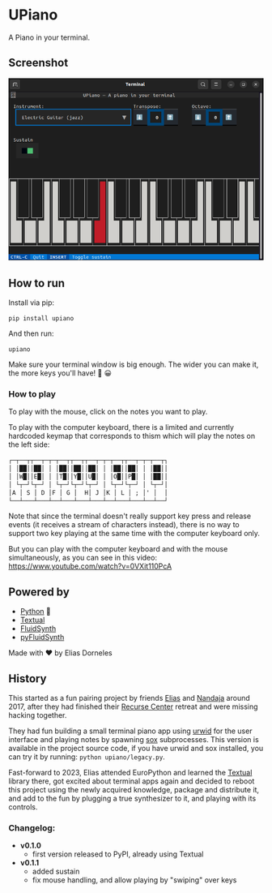 # UPiano

A Piano in your terminal.


## Screenshot

 ![](./screenshot-upiano.png)


## How to run

Install via pip:

    pip install upiano

And then run:

    upiano

Make sure your terminal window is big enough.
The wider you can make it, the more keys you'll have! 🎹 😀


### How to play

To play with the mouse, click on the notes you want to play.

To play with the computer keyboard, there is a limited and currently hardcoded
keymap that corresponds to thism which will play the notes on the left side:

    ┌─┬──┬┬──┬─┬─┬──┬┬──┬┬──┬─┬─┬──┬┬──┬─┬─┬──┬┐
    │ │██││██│ │ │██││██││██│ │ │██││██│ │ │██││
    │ │W█││E█│ │ │T█││Y█││U█│ │ │O█││P█│ │ │██││
    │ └┬─┘└┬─┘ │ └┬─┘└┬─┘└┬─┘ │ └┬─┘└┬─┘ │ └┬─┘│
    │A │ S │ D │F │ G │  H│ J │K │ L │ ; │' │  │
    └──┴───┴───┴──┴───┴───┴───┴──┴───┴───┴──┴──┘

Note that since the terminal doesn't really support key press and release events (it receives a stream of characters instead), there is no way to support two key playing at the same time with the computer keyboard only.

But you can play with the computer keyboard and with the mouse simultaneously, as you can see in this video: https://www.youtube.com/watch?v=0VXit110PcA

## Powered by

* [Python](https://www.python.org) 🐍
* [Textual](https://textual.textualize.io/)
* [FluidSynth](https://github.com/FluidSynth/fluidsynth)
* [pyFluidSynth](https://github.com/nwhitehead/pyfluidsynth)

Made with ❤️  by Elias Dorneles


## History

This started as a fun pairing project by friends
[Elias](https://github.com/eliasdorneles) and
[Nandaja](https://github.com/nandajavarma) around 2017, after they had
finished their [Recurse Center](https://recurse.com) retreat and were missing
hacking together.

They had fun building a small terminal piano app using
[urwid](https://urwid.org) for the user interface and playing notes by spawning
[sox](https://sox.sourceforge.net) subprocesses. This version is available in
the project source code, if you have urwid and sox installed, you can try it by
running: `python upiano/legacy.py`.

Fast-forward to 2023, Elias attended EuroPython and learned the
[Textual](https://textual.textualize.io) library there, got excited about
terminal apps again and decided to reboot this project using the newly acquired
knowledge, package and distribute it, and add to the fun by plugging a true
synthesizer to it, and playing with its controls.


### Changelog:

* **v0.1.0**
    * first version released to PyPI, already using Textual
* **v0.1.1**
    * added sustain
    * fix mouse handling, and allow playing by "swiping" over keys
